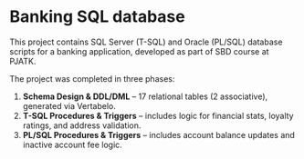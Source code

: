 # Banking SQL database

This project contains SQL Server (T-SQL) and Oracle (PL/SQL) database scripts for a banking application, developed as part of SBD course at PJATK.

The project was completed in three phases:
1. **Schema Design & DDL/DML** – 17 relational tables (2 associative), generated via Vertabelo.
2. **T-SQL Procedures & Triggers** – includes logic for financial stats, loyalty ratings, and address validation.
3. **PL/SQL Procedures & Triggers** – includes account balance updates and inactive account fee logic.

